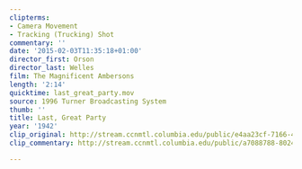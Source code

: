 ```yaml
---
clipterms:
- Camera Movement
- Tracking (Trucking) Shot
commentary: ''
date: '2015-02-03T11:35:18+01:00'
director_first: Orson
director_last: Welles
film: The Magnificent Ambersons
length: '2:14'
quicktime: last_great_party.mov
source: 1996 Turner Broadcasting System
thumb: ''
title: Last, Great Party
year: '1942'
clip_original: http://stream.ccnmtl.columbia.edu/public/e4aa23cf-7166-43f3-ae25-0bac7b5d5850-007_ambersons_FLG-mp4-aac-480w-850kbps-ffmpeg.mp4
clip_commentary: http://stream.ccnmtl.columbia.edu/public/a7088788-8024-492b-b1d5-feaf12d3e8d8-007_ambersons_commentary_FLG-mp4-aac-480w-850kbps-ffmpeg.mp4

---
```

